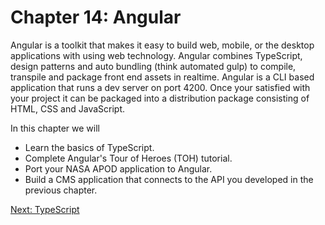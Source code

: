 # Chapter 14: Angular

Angular is a toolkit that makes it easy to build web, mobile, or the desktop applications with using web technology. Angular combines TypeScript, design patterns and auto bundling (think automated gulp) to compile, transpile and package front end assets in realtime. Angular is a CLI based application that runs a dev server on port 4200. Once your satisfied with your project it can be packaged into a distribution package consisting of HTML, CSS and JavaScript.

In this chapter we will

* Learn the basics of TypeScript.
* Complete Angular's Tour of Heroes (TOH) tutorial.
* Port your NASA APOD application to Angular.
* Build a CMS application that connects to the API you developed in the previous chapter.

[Next: TypeScript](01-TypeScript.md)